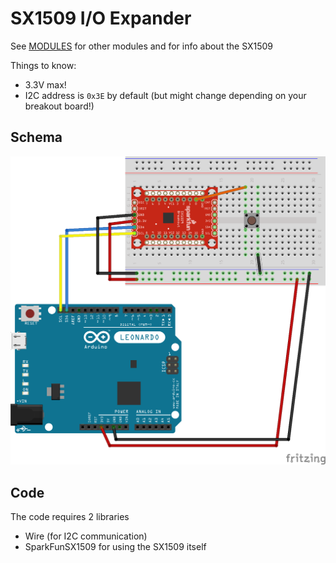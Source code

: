 # SX1509 I/O Expander

See [MODULES](../MODULES.md) for other modules and for info about the SX1509

Things to know:
* 3.3V max!
* I2C address is `0x3E` by default (but might change depending on your breakout board!)

## Schema

![Schema](schema.png)

## Code

The code requires 2 libraries
* Wire (for I2C communication)
* SparkFunSX1509 for using the SX1509 itself

